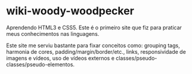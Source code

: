 # wiki-woody-woodpecker
Aprendendo HTML3 e CSS5. Este é o primeiro site que fiz para praticar meus conhecimentos nas linguagens.

Este site me serviu bastante para fixar conceitos como: grouping tags, harmonia de cores, padding/margin/border/etc., links, responsividade de imagens e vídeos, uso de vídeos externos e classes/pseudo-classes/pseudo-elementos.
